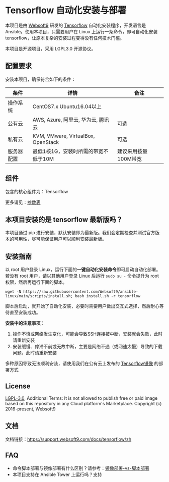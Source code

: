 # Tensorflow 自动化安装与部署

本项目是由 [Websoft9](https://www.websoft9.com) 研发的 [Tensorflow](https://www.tensorflow.org/) 自动化安装程序，开发语言是 Ansible。使用本项目，只需要用户在 Linux 上运行一条命令，即可自动化安装 tensorflow，让原本复杂的安装过程变得没有任何技术门槛。  

本项目是开源项目，采用 LGPL3.0 开源协议。

## 配置要求

安装本项目，确保符合如下的条件：

| 条件       | 详情       | 备注  |
| ------------ | ------------ | ----- |
| 操作系统       | CentOS7.x Ubuntu16.04以上       |   |
| 公有云| AWS, Azure, 阿里云, 华为云, 腾讯云 | 可选 |
| 私有云|  KVM, VMware, VirtualBox, OpenStack | 可选 |
| 服务器配置 | 最低1核1G，安装时所需的带宽不低于10M |  建议采用按量100M带宽 |

## 组件

包含的核心组件为：Tensorflow

更多请见：[参数表](/docs/zh/stack-components.md)

## 本项目安装的是 tensorflow 最新版吗？

本项目通过 pip 进行安装，默认安装即为最新版。我们会定期检查并测试官方版本的可用性，尽可能保证用户可以顺利安装最新版。 

## 安装指南

以 root 用户登录 Linux，运行下面的**一键自动化安装命令**即可启动自动化部署。若没有 root 用户，请以其他用户登录 Linux 后运行 `sudo su -` 命令提升为 root 权限，然后再运行下面的脚本。

```
wget -N https://raw.githubusercontent.com/Websoft9/ansible-linux/main/scripts/install.sh; bash install.sh -r tensorflow
```

脚本后启动，就开始了自动化安装，必要时需要用户做出交互式选择，然后耐心等待直至安装成功。

**安装中的注意事项：**  

1. 操作不慎或网络发生变化，可能会导致SSH连接被中断，安装就会失败，此时请重新安装
2. 安装缓慢、停滞不前或无故中断，主要是网络不通（或网速太慢）导致的下载问题，此时请重新安装

多种原因导致无法顺利安装，请使用我们在公有云上发布的 [Tensorflow镜像](https://apps.websoft9.com/tensorflow) 的部署方式

## License

[LGPL-3.0](/License.md), Additional Terms: It is not allowed to publish free or paid image based on this repository in any Cloud platform's Marketplace.
Copyright (c) 2016-present, Websoft9

## 文档

文档链接：https://support.websoft9.com/docs/tensorflow/zh

## FAQ

- 命令脚本部署与镜像部署有什么区别？请参考：[镜像部署-vs-脚本部署](https://support.websoft9.com/docs/faq/zh/bz-product.html#镜像部署-vs-脚本部署)
- 本项目支持在 Ansible Tower 上运行吗？支持
